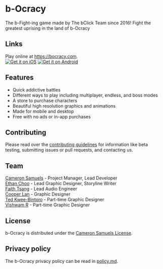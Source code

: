 # b-Ocracy
The b-Fight-ing game made by The bClick Team since 2016! Fight the greatest uprising in the land of b-Ocracy
## Links
Play online at <https://bocracy.com>.<br>
[![Get it on iOS](http://svgur.com/i/2Gm.svg)](https://bocracy.com/ios)
[![Get it on Android](http://svgur.com/i/2GC.svg)](https://bocracy.com/android)
## Features
- Quick addictive battles
- Different ways to play including multiplayer, endless, and boss modes
- A store to purchase characters
- Beautiful high resolution graphics and animations
- Made for mobile and desktop
- Free with no ads or in-app purchases
## Contributing
Please read over the [contributing guidelines](.github/CONTRIBUTING.md) for information like beta testing, submitting issues or pull requests, and contacting us.
## Team
[Cameron Samuels](https://cameronsamuels.com) - Project Manager, Lead Developer
<br>[Ethan Choo](https://github.com/ethanchoo) - Lead Graphic Designer, Storyline Writer
<br>[Faith Tsang](https://github.com/faithtsang) - Lead Audio Engineer
<br>[Cooper Lan](https://github.com/cooperlan) - Graphic Designer
<br>[Ted Kwee-Bintoro](https://github.com/tedkweebintoro) - Part-time Graphic Designer
<br>[Vishwam R](http://github.com/vishwamr) - Part-time Graphic Designer
## License
b-Ocracy is distributed under the [Cameron Samuels License](LICENSE).
## Privacy policy
The b-Ocracy privacy policy can be read in [policy.md](policy.md).
